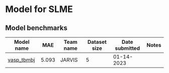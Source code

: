 # Model for SLME

<h2>Model benchmarks</h2>

<table style="width:100%" id="j_table">
 <thead>
  <tr>
    <th>Model name</th>
    <th>MAE</th>
    <th>Team name</th>
    <th>Dataset size</th>
    <th>Date submitted</th>
    <th>Notes</th>
  </tr>
 </thead>
<!--table_content--><tr><td><a href="https://pubs.acs.org/doi/abs/10.1021/acs.chemmater.9b02166" target="_blank">vasp_tbmbj</a></td><td>5.093</td><td>JARVIS</td><td>5</td><td>01-14-2023</td><td></td></tr><!--table_content-->
</table>